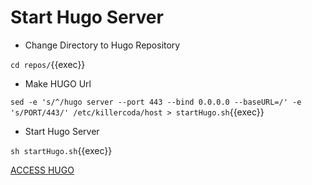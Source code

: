 # Start Hugo Server
* Change Directory to Hugo Repository

`cd repos/`{{exec}}

* Make HUGO Url

`sed -e 's/^/hugo server --port 443 --bind 0.0.0.0 --baseURL=/' -e 's/PORT/443/' /etc/killercoda/host > startHugo.sh`{{exec}}

* Start Hugo Server

`sh startHugo.sh`{{exec}}

[ACCESS HUGO]({{TRAFFIC_HOST1_443}})
